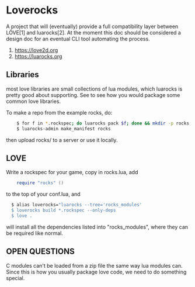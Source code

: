 Loverocks
=========
A project that will (eventually) provide a full compatibility layer
between LÖVE[1] and luarocks[2]. At the moment this doc should be
considered a design doc for an eventual CLI tool automating the process.

1. https://love2d.org
2. https://luarocks.org

Libraries
--------
most love libraries are small collections of lua modules, which luarocks
is pretty good about supporting. See <example-rocks> to see how you
would package some common love libraries.

To make a repo from the example rocks, do:
```sh
	$ for f in *.rockspec; do luarocks pack $f; done && mkdir -p rocks && mv *.src.rock rocks/
    $ luarocks-admin make_manifest rocks
```
then upload rocks/ to a server or use it locally.

LOVE
----
Write a rockspec for your game, copy in rocks.lua, add 
```lua
    require "rocks" ()
```
to the top of your conf.lua, and
```sh
  $ alias loverocks="luarocks --tree='rocks_modules'
  $ loverocks build *.rockspec --only-deps
  $ love .
```
will install all the dependencies listed into "rocks_modules", where
they can be required like normal.

OPEN QUESTIONS
--------------

C modules can't be loaded from a zip file the same way lua modules can.
Since this is how you usually package love code, we need to do something
special. 
